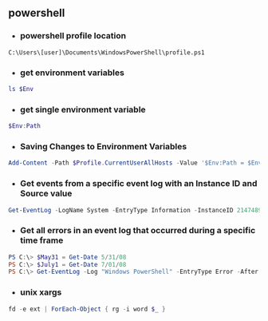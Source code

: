 ## powershell

- ### powershell profile location
```
C:\Users\[user]\Documents\WindowsPowerShell\profile.ps1
```
- ### get environment variables
```powershell
ls $Env
```
- ### get single environment variable
```powershell
$Env:Path
```
- ### Saving Changes to Environment Variables
```powershell
Add-Content -Path $Profile.CurrentUserAllHosts -Value '$Env:Path = $Env:Path + ";C:\Temp"'
```
- ### Get events from a specific event log with an Instance ID and Source value
```powershell
Get-EventLog -LogName System -EntryType Information -InstanceID 2147489653,2147489654 -Source EventLog
```
- ### Get all errors in an event log that occurred during a specific time frame
```powershell
PS C:\> $May31 = Get-Date 5/31/08
PS C:\> $July1 = Get-Date 7/01/08
PS C:\> Get-EventLog -Log "Windows PowerShell" -EntryType Error -After $May31 -before $July1
```
- ### unix xargs
```powershell
fd -e ext | ForEach-Object { rg -i word $_ }
```
